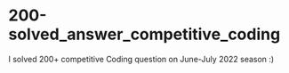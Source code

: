 # 200-solved_answer_competitive_coding
I solved 200+ competitive Coding question on June-July 2022 season :)
